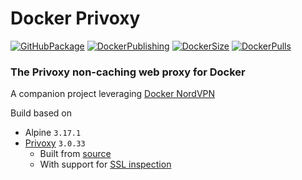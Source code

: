 # Docker Privoxy

[![GitHubPackage][GitHubPackageBadge]][GitHubPackageLink]
[![DockerPublishing][DockerPublishingBadge]][DockerLink]
[![DockerSize][DockerSizeBadge]][DockerLink]
[![DockerPulls][DockerPullsBadge]][DockerLink]

### The Privoxy non-caching web proxy for Docker

A companion project leveraging [Docker NordVPN](https://github.com/tmknight/docker-nordvpn)

Build based on

- Alpine `3.17.1`
- [Privoxy](https://www.privoxy.org/) `3.0.33`
  - Built from [source](https://www.privoxy.org/gitweb/?p=privoxy.git;a=summary)
  - With support for [SSL inspection](https://www.privoxy.org/faq/misc.html#SSL)

[GitHubPackageBadge]: https://github.com/tmknight/docker-privoxy/actions/workflows/github-package.yml/badge.svg
[GitHubPackageLink]: https://github.com/tmknight/docker-privoxy/pkgs/container/privoxy
[DockerPublishingBadge]: https://github.com/tmknight/docker-privoxy/actions/workflows/docker-publish.yml/badge.svg
[DockerPullsBadge]: https://badgen.net/docker/pulls/tmknight88/privoxy?icon=docker&label=Docker+Pulls&labelColor=black&color=green
[DockerSizeBadge]: https://badgen.net/docker/size/tmknight88/privoxy/latest?icon=docker&label=Docker+Size&labelColor=black&color=green
[DockerLink]: https://hub.docker.com/r/tmknight88/privoxy
